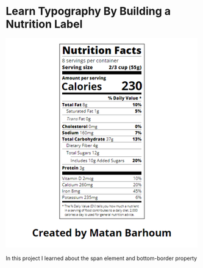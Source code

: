 # Learn Typography By Building a Nutrition Label

<img src="Capture.PNG">

<br>
<br>
In this project I learned about the span element and bottom-border property

